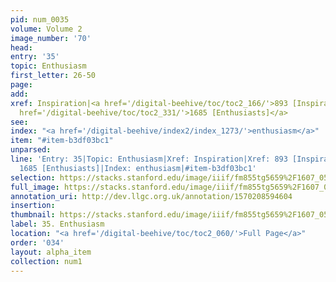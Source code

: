 ```yaml
---
pid: num_0035
volume: Volume 2
image_number: '70'
head: 
entry: '35'
topic: Enthusiasm
first_letter: 26-50
page: 
add: 
xref: Inspiration|<a href='/digital-beehive/toc/toc2_166/'>893 [Inspiration]</a>|<a
  href='/digital-beehive/toc/toc2_331/'>1685 [Enthusiasts]</a>
see: 
index: "<a href='/digital-beehive/index2/index_1273/'>enthusiasm</a>"
item: "#item-b3df03bc1"
unparsed: 
line: 'Entry: 35|Topic: Enthusiasm|Xref: Inspiration|Xref: 893 [Inspiration]|Xref:
  1685 [Enthusiasts]|Index: enthusiasm|#item-b3df03bc1'
selection: https://stacks.stanford.edu/image/iiif/fm855tg5659%2F1607_0537/811,2932,2993,338/full/0/default.jpg
full_image: https://stacks.stanford.edu/image/iiif/fm855tg5659%2F1607_0537/full/full/0/default.jpg
annotation_uri: http://dev.llgc.org.uk/annotation/1570208594604
insertion: 
thumbnail: https://stacks.stanford.edu/image/iiif/fm855tg5659%2F1607_0537/811,2932,600,180/250,/0/default.jpg
label: 35. Enthusiasm
location: "<a href='/digital-beehive/toc/toc2_060/'>Full Page</a>"
order: '034'
layout: alpha_item
collection: num1
---
```

